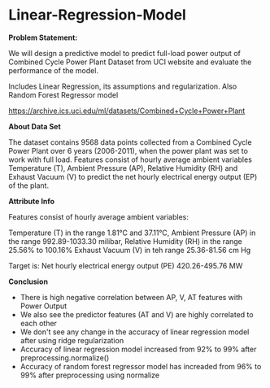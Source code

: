 # Linear-Regression-Model

**Problem Statement:**

We will design a predictive model to predict full-load power output of Combined Cycle Power Plant Dataset from UCI website and evaluate the performance of the model.

Includes Linear Regression, its assumptions and regularization. Also Random Forest Regressor model

https://archive.ics.uci.edu/ml/datasets/Combined+Cycle+Power+Plant

**About Data Set**

The dataset contains 9568 data points collected from a Combined Cycle Power Plant over 6 years (2006-2011), when the power plant was set to work with full load. Features consist of hourly average ambient variables Temperature (T), Ambient Pressure (AP), Relative Humidity (RH) and Exhaust Vacuum (V) to predict the net hourly electrical energy output (EP) of the plant.

**Attribute Info**

Features consist of hourly average ambient variables:

Temperature (T) in the range 1.81°C and 37.11°C,
Ambient Pressure (AP) in the range 992.89-1033.30 milibar,
Relative Humidity (RH) in the range 25.56% to 100.16%
Exhaust Vacuum (V) in teh range 25.36-81.56 cm Hg

Target is:
Net hourly electrical energy output (PE) 420.26-495.76 MW

**Conclusion**

* There is high negative correlation between AP, V, AT features with Power Output
* We also see the predictor features (AT and V) are highly correlated to each other
* We don't see any change in the accuracy of linear regression model after using ridge regularization
* Accuracy of linear regression model increased from 92% to 99% after preprocessing.normalize()
* Accuracy of random forest regressor model has increaded from 96% to 99% after preprocessing using normalize
